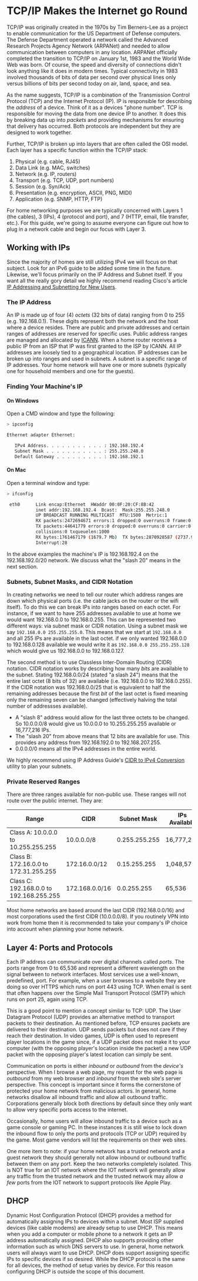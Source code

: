 # TCP/IP Makes the Internet go Round

TCP/IP was originally created in the 1970s by Tim Berners-Lee as a project to enable communication for the US Department of Defense computers. The Defense Department operated a network called the Advanced Research Projects Agency Network (ARPANet) and needed to allow communication between computers in any location. ARPANet officially completed the transition to TCP/IP on January 1st, 1983 and the World Wide Web was born. Of course, the speed and diversity of connections didn't look anything like it does in modern times. Typical connectivity in 1983 involved thousands of bits of data per second over physical lines only versus billions of bits per second today on air, land, space, and sea.

As the name suggests, TCP/IP is a combination of the Transmission Control Protocol (TCP) and the Internet Protocol (IP). IP is responsible for describing the *address* of a device. Think of it as a devices "phone number". TCP is responsible for moving the data from one device IP to another. It does this by breaking data up into *packets* and providing mechanisms for ensuring that delivery has occurred. Both protocols are independent but they are designed to work together.

Further, TCP/IP is broken up into layers that are often called the OSI model. Each layer has a specific function within the TCP/IP stack:

1. Physical (e.g. cable, RJ45)
1. Data Link (e.g. MAC, switches)
1. Network (e.g. IP, routers)
1. Transport (e.g. TCP, UDP, port numbers)
1. Session (e.g. Syn/Ack)
1. Presentation (e.g. encryption, ASCII, PNG, MIDI)
1. Application (e.g. SNMP, HTTP, FTP)

For home networking purposes we are typically concerned with Layers 1 (the cables), 3 (IPs), 4 (protocol and port), and 7 (HTTP, email, file transfer, etc.). For this guide, we're going to assume everyone can figure out how to plug in a network cable and begin our focus with Layer 3.

## Working with IPs

Since the majority of homes are still utilizing IPv4 we will focus on that subject. Look for an IPv6 guide to be added some time in the future. Likewise, we'll focus primarily on the IP Address and Subnet itself. If you want all the really gory detail we highly recommend reading Cisco's article [IP Addressing and Subnetting for New Users](https://www.cisco.com/c/en/us/support/docs/ip/routing-information-protocol-rip/13788-3.html).

### The IP Address

An IP is made up of four (4) *octets* (32 bits of data) ranging from 0 to 255 (e.g. 192.168.0.1). These digits represent both the network and the host where a device resides. There are public and private addresses and certain ranges of addresses are reserved for specific uses. Public address ranges are managed and allocated by [ICANN](https://www.icann.org). When a home router receives a public IP from an ISP that IP was first granted to the ISP by ICANN. All IP addresses are loosely tied to a geographical location. IP addresses can be broken up into ranges and used in subnets. A subnet is a specific range of IP addresses. Your home network will have one or more subnets (typically one for household members and one for the guests).

### Finding Your Machine's IP

#### On Windows

Open a CMD window and type the following:

```bash
> ipconfig

Ethernet adapter Ethernet:

   IPv4 Address. . . . . . . . . . . : 192.168.192.4
   Subnet Mask . . . . . . . . . . . : 255.255.248.0
   Default Gateway . . . . . . . . . : 192.168.192.1
```

#### On Mac

Open a terminal window and type:

```bash
> ifconfig

 eth0      Link encap:Ethernet  HWaddr 00:0F:20:CF:8B:42
           inet addr:192.168.192.4  Bcast:  Mask:255.255.248.0
           UP BROADCAST RUNNING MULTICAST  MTU:1500  Metric:1
           RX packets:2472694671 errors:1 dropped:0 overruns:0 frame:0
           TX packets:44641779 errors:0 dropped:0 overruns:0 carrier:0
           collisions:0 txqueuelen:1000
           RX bytes:1761467179 (1679.7 Mb)  TX bytes:2870928587 (2737.9 Mb)
           Interrupt:28
```

In the above examples the machine's IP is 192.168.192.4 on the 192.168.192.0/20 network. We discuss what the "slash 20" means in the next section.

### Subnets, Subnet Masks, and CIDR Notation

In creating networks we need to tell our router which address ranges are down which physical ports (i.e. the cable jacks on the router or the wifi itself). To do this we can break IPs into ranges based on each octet. For instance, if we want to have 255 addresses available to use at home we would want 192.168.0.0 to 192.168.0.255. This can be represented two different ways: via subnet mask or CIDR notation. Using a subnet mask we say `192.168.0.0 255.255.255.0`. This means that we start at `192.168.0.0` and all 255 IPs are available in the last octet. if we only wanted 192.168.0.0 to 192.168.0.128 available we would write it as `192.168.0.0 255.255.255.128` which would give us 192.168.0.0 to 192.168.0.127.

The second method is to use Classless Inter-Domain Routing (CIDR) notation. CIDR notation works by describing how many *bits* are available to the subnet. Stating 192.168.0.0/24 (stated "a slash 24") means that the entire last octet (8 bits of 32) are available (i.e. 192.168.0.0 to 192.168.0.255). If the CIDR notation was 192.168.0.0/25 that is equivalent to half the remaining addresses because the first *bit* of the last octet is fixed meaning only the remaining seven can be changed (effectively halving the total number of addressses available).

- A "slash 8" address would allow for the last three octets to be changed. So 10.0.0.0/8 would give us 10.0.0.0 to 10.255.255.255 available or 16,777,216 IPs.
- The "slash 20" from above means that 12 bits are available for use. This provides any address from 192.168.192.0 to 192.168.207.255.
- 0.0.0.0/0 means all the IPv4 addresses in the entire world.

We highly recommend using IP Address Guide's [CIDR to IPv4 Conversion](https://www.ipaddressguide.com/cidr) utility to plan your subnets.

### Private Reserved Ranges

There are three ranges available for non-public use. These ranges will not route over the public internet. They are:

| Range | CIDR | Subnet Mask | IPs Available |
|-------|------|-------------|---------------|
| Class A: 10.0.0.0 to 10.255.255.255 | 10.0.0.0/8 | 0.255.255.255 | 16,777,216 |
| Class B: 172.16.0.0 to 172.31.255.255 | 172.16.0.0/12 | 0.15.255.255 | 1,048,576 |
| Class C: 192.168.0.0 to 192.168.255.255 | 172.168.0.0/16 | 0.0.255.255 | 65,536 |

Most home networks are based around the last CIDR (192.168.0.0/16) and most corporations used the first CIDR (10.0.0.0/8). If you routinely VPN into work from home then it is recommended to take your company's IP choice into account when planning your home network.

## Layer 4: Ports and Protocols

Each IP address can communicate over digital channels called *ports*. The ports range from 0 to 65,536 and represent a different wavelength on the signal between to network interfaces. Most services use a well-known, predefined, port. For example, when a user browses to a website they are doing so over HTTPS which runs on port 443 using TCP. When email is sent that often happens over the Simple Mail Transport Protocol (SMTP) which runs on port 25, again using TCP.

This is a good point to mention a concept similar to TCP: UDP. The User Datagram Protocol (UDP) provides an alternative method to transport packets to their destination. As mentioned before, TCP ensures packets are delivered to their destination. UDP sends packets but does not care if they reach their destination. In video games, UDP is often used to represent player locations in the game since, if a UDP packet does not make it to your computer (with the opposing player's location inside the packet) a new UDP packet with the opposing player's latest location can simply be sent.

Communication on ports is either *inbound* or *outbound* from the *device's* perspective. When I browse a web page, my request for the web page is *outbound* from my web browser and *inbound* from the web site's server perspective. This concept is important since it forms the cornerstone of protected your home network from malicious actors. In general, home networks disallow all inbound traffic and allow all outbound traffic. Corporations generally block both directions by default since they only want to allow very specific ports access to the internet.

Occasionally, home users will allow inbound traffic to a device such as a game console or gaming PC. In these instances it is still wise to lock down the inbound flow to only the ports and protocols (TCP or UDP) required by the game. Most game vendors will list the requirements on their web sites.

One more item to note: if your home network has a trusted network and a guest network they should generally not allow inbound or outbound traffic between them on any port. Keep the two networks completely isolated. This is NOT true for an IOT network where the IOT network will generally allow any traffic from the trusted network and the trusted network may allow *a few* ports from the IOT network to support protocols like Apple Play.

## DHCP

Dynamic Host Configuration Protocol (DHCP) provides a method for automatically assigning IPs to devices within a subnet. Most ISP supplied devices (like cable modems) are already setup to use DHCP. This means when you add a computer or mobile phone to a network it gets an IP address automatically assigned. DHCP also supports providing other information such as which DNS servers to use. In general, home network users will always want to use DHCP. DHCP does support assigning specific IPs to specific devices if so desired. While the DHCP protocol is the same for all devices, the method of setup varies by device. For this reason configuring DHCP is outside the scope of this document.
